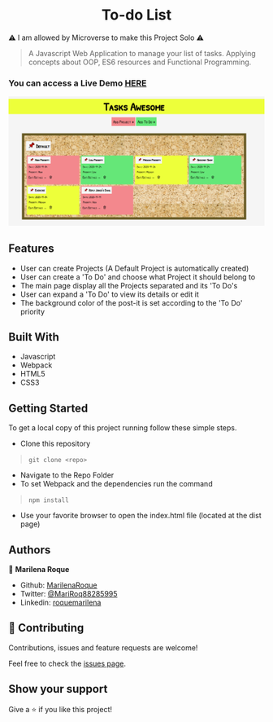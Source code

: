 <h1 align="center">To-do List</h1>

⚠️ I am allowed by Microverse to make this Project Solo ⚠️


> A Javascript Web Application to manage your list of tasks. Applying concepts about OOP, ES6 resources and Functional Programming.



### You can access a Live Demo [HERE](https://raw.githack.com/MarilenaRoque/ToDoList/feature/app/dist/index.html)

![Screenshot](./src/images/screenshot.png)

## Features

- User can create Projects (A Default Project is automatically created)
- User can create a 'To Do' and choose what Project it should belong to
- The main page display all the Projects separated and its 'To Do's
- User can expand a 'To Do' to view its details or edit it
- The background color of the post-it is set according to the 'To Do' priority

## Built With

- Javascript
- Webpack
- HTML5
- CSS3


## Getting Started

To get a local copy of this project running follow these simple steps.

- Clone this repository
 > `git clone <repo>`
- Navigate to the Repo Folder
- To set Webpack and the dependencies run the command
> `npm install`
- Use your favorite browser to open the index.html file (located at the dist page)


## Authors

👤 **Marilena Roque**

- Github: [MarilenaRoque](https://github.com/MarilenaRoque)
- Twitter: [@MariRoq88285995](https://twitter.com/MariRoq88285995)
- Linkedin: [roquemarilena](https://www.linkedin.com/in/roquemarilena/)


## 🤝 Contributing

Contributions, issues and feature requests are welcome!

Feel free to check the [issues page](issues/).


## Show your support

Give a ⭐️ if you like this project!